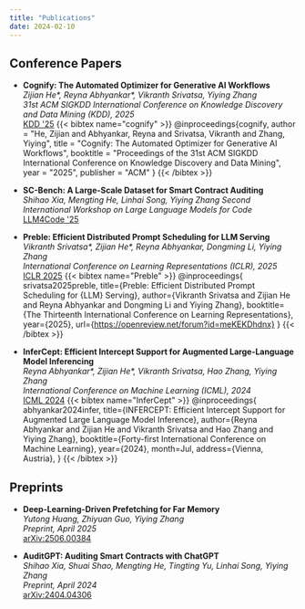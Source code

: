 ```yaml
---
title: "Publications"
date: 2024-02-10
---
```


## Conference Papers  
- **Cognify: The Automated Optimizer for Generative AI Workflows**  
  *Zijian He\*, Reyna Abhyankar\*, Vikranth Srivatsa, Yiying Zhang*  
  *31st ACM SIGKDD International Conference on Knowledge Discovery and Data Mining (KDD), 2025*<br/>
  [KDD '25](https://arxiv.org/abs/2502.08056)
  {{< bibtex name="cognify" >}}
@inproceedings{cognify,
  author    = "He, Zijian and Abhyankar, Reyna and Srivatsa, Vikranth and Zhang, Yiying",
  title     = "Cognify: The Automated Optimizer for Generative AI Workflows",
  booktitle = "Proceedings of the 31st ACM SIGKDD International Conference on Knowledge Discovery and Data Mining",
  year      = "2025",
  publisher = "ACM"
}
  {{< /bibtex >}}

- **SC-Bench: A Large-Scale Dataset for Smart Contract Auditing**<br/>
  *Shihao Xia, Mengting He, Linhai Song, Yiying Zhang*
  *Second International Workshop on Large Language Models for Code*<br/>
  [LLM4Code '25](https://arxiv.org/abs/2410.06176)

- **Preble: Efficient Distributed Prompt Scheduling for LLM Serving**  
  *Vikranth Srivatsa\*, Zijian He\*, Reyna Abhyankar, Dongming Li, Yiying Zhang*  
  *International Conference on Learning Representations (ICLR), 2025*  
  [ICLR 2025](https://arxiv.org/abs/2407.00023)
  {{< bibtex name="Preble" >}}
@inproceedings{
  srivatsa2025preble,
  title={Preble: Efficient Distributed Prompt Scheduling for {LLM} Serving},
  author={Vikranth Srivatsa and Zijian He and Reyna Abhyankar and Dongming Li and Yiying Zhang},
  booktitle={The Thirteenth International Conference on Learning Representations},
  year={2025},
  url={https://openreview.net/forum?id=meKEKDhdnx}
}
  {{< /bibtex >}}

- **InferCept: Efficient Intercept Support for Augmented Large-Language Model Inferencing**  
  *Reyna Abhyankar\*, Zijian He\*, Vikranth Srivatsa, Hao Zhang, Yiying Zhang*  
  *International Conference on Machine Learning (ICML), 2024*  
  [ICML 2024](https://icml.cc/virtual/2024/poster/32755)
  {{< bibtex name="InferCept" >}}
@inproceedings{
  abhyankar2024infer,
  title={INFERCEPT: Efficient Intercept Support for Augmented Large Language Model Inference},
  author={Reyna Abhyankar and Zijian He and Vikranth Srivatsa and Hao Zhang and Yiying Zhang},
  booktitle={Forty-first International Conference on Machine Learning},
  year={2024},
  month=Jul,
  address={Vienna, Austria},
}
  {{< /bibtex >}}

## Preprints  
- **Deep-Learning-Driven Prefetching for Far Memory**<br/>
  *Yutong Huang, Zhiyuan Guo, Yiying Zhang*<br/>
  *Preprint, April 2025*<br/>
  [arXiv:2506.00384](https://arxiv.org/abs/2506.00384)

- **AuditGPT: Auditing Smart Contracts with ChatGPT**<br/>
  *Shihao Xia, Shuai Shao, Mengting He, Tingting Yu, Linhai Song, Yiying Zhang*<br/>
  *Preprint, April 2024*<br/>
  [arXiv:2404.04306](https://arxiv.org/abs/2404.04306)

